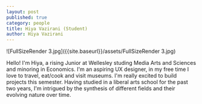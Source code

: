 ```yaml
---
layout: post
published: true
category: people
title: Hiya Vazirani (Student)
author: Hiya Vazirani
---
```


![FullSizeRender 3.jpg]({{site.baseurl}}/assets/FullSizeRender 3.jpg)

Hello! I'm Hiya, a rising Junior at Wellesley studing Media Arts and Sciences and minoring in Economics. I'm an aspiring UX designer, in my free time I love to travel, eat/cook and visit museums. I'm really excited to build projects this semester. Having studied in a liberal arts school for the past two years, I'm intrigued by the synthesis of different fields and their evolving nature over time. 